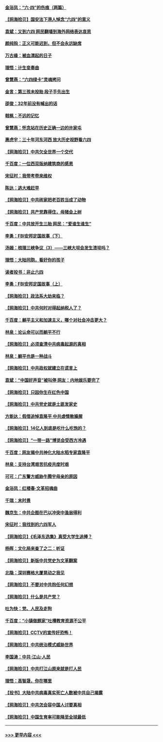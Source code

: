 #### [金浴凤：“六·四”的伤痕（两篇）](../pages/nsc993/n13001719.md?t=06061802) 
#### [【网海拾贝】国安法下港人悼念“六四”的意义](../pages/nsc993/n13001039.md?t=06061802) 
#### [袁斌：又到六四 网民翻墙到海外网络表达哀思](../pages/nsc993/n13000995.md?t=06061802) 
#### [颜纯钩：正义可能迟到，但不会永远缺席](../pages/nsc993/n13000920.md?t=06061802) 
#### [万古缘：被血漂起的日子](../pages/nsc993/n13000914.md?t=06061802) 
#### [理悟：计生变奏曲](../pages/nsc993/n13000414.md?t=06061802) 
#### [曾慧燕：“六四绿卡”灵魂拷问](../pages/nsc993/n13000277.md?t=06061802) 
#### [金言：第三孩未投胎 段子手先出生](../pages/nsc993/n13000215.md?t=06061802) 
#### [邵俊：32年前没有喊出的话](../pages/nsc993/n13000181.md?t=06061802) 
#### [戟枫：不远的记忆](../pages/nsc993/n13000121.md?t=06061802) 
#### [曾慧燕：怀念站在历史正确一边的许家屯](../pages/nsc993/n13000073.md?t=06061802) 
#### [惠虎宇：三十年河东河西 放大历史视野看六四](../pages/nsc993/n13000018.md?t=06061802) 
#### [【网海拾贝】中共欠全世界一个交代](../pages/nsc993/n12998706.md?t=06061802) 
#### [千百度：一位西双版纳建筑商的感恩](../pages/nsc993/n12998487.md?t=06061802) 
#### [宋征时：我带考卷来维权](../pages/nsc993/n12994088.md?t=06061802) 
#### [陈达：逃大难赶早](../pages/nsc993/n12993569.md?t=06061802) 
#### [【网海拾贝】中共砖家把老百姓当成了动物](../pages/nsc993/n12993483.md?t=06061802) 
#### [【网海拾贝】共产党靠得住，母猪会上树](../pages/nsc993/n12990730.md?t=06061802) 
#### [千百度：中共放开生三胎 网民：“爱谁生谁生”](../pages/nsc993/n12990644.md?t=06061802) 
#### [李勇：FBI安邦定国故事（下）](../pages/nsc993/n12987854.md?t=06061802) 
#### [汤姆：梳理三峡争议（3）——三峡大坝会发生溃坝吗？](../pages/nsc993/n12989806.md?t=06061802) 
#### [理悟：大陆同胞，看好你的孩子](../pages/nsc993/n12989778.md?t=06061802) 
#### [读者投书：非止六四](../pages/nsc993/n12989673.md?t=06061802) 
#### [李勇：FBI安邦定国故事（上）](../pages/nsc993/n12987749.md?t=06061802) 
#### [【网海拾贝】政法系大劫来临？](../pages/nsc993/n12987596.md?t=06061802) 
#### [【网海拾贝】中共何时对得起纳税人了？](../pages/nsc993/n12985578.md?t=06061802) 
#### [千百度：躺平主义和加速主义，哪个对社会冲击更大？](../pages/nsc993/n12985512.md?t=06061802) 
#### [林泉：论认命可以而躺平不行](../pages/nsc993/n12985505.md?t=06061802) 
#### [【网海拾贝】必须查清中共病毒起源的真相](../pages/nsc993/n12984276.md?t=06061802) 
#### [林泉：躺平也是一种战斗](../pages/nsc993/n12984194.md?t=06061802) 
#### [【网海拾贝】中共政权就建立在谎言上](../pages/nsc993/n12981880.md?t=06061802) 
#### [袁斌：“中国好声音”被叫停 网友：内地娱乐要完了](../pages/nsc993/n12981826.md?t=06061802) 
#### [【网海拾贝】只因你生在红色中国](../pages/nsc993/n12979096.md?t=06061802) 
#### [【网海拾贝】中共党史就是土匪发家史](../pages/nsc993/n12976478.md?t=06061802) 
#### [方能达：假借追悼袁隆平 中共虚情散臊腥](../pages/nsc993/n12976396.md?t=06061802) 
#### [【网海拾贝】14亿人到底是吃什么吃饱的？](../pages/nsc993/n12974125.md?t=06061802) 
#### [【网海拾贝】“一带一路”博览会受西方冷遇](../pages/nsc993/n12971787.md?t=06061802) 
#### [千百度：网友揭中共神化大陆水稻专家袁隆平](../pages/nsc993/n12971733.md?t=06061802) 
#### [林泉：支持台湾艰苦抗疫共度时艰](../pages/nsc993/n12971350.md?t=06061802) 
#### [可可：广东警方威胁牛腾宇母亲的原因](../pages/nsc993/n12971100.md?t=06061802) 
#### [金浴凤：红楼春·文革招魂曲](../pages/nsc993/n12970354.md?t=06061802) 
#### [千瑞：末时景](../pages/nsc993/n12970337.md?t=06061802) 
#### [魏京生：中共企图在巴以冲突中渔翁得利](../pages/nsc993/n12970286.md?t=06061802) 
#### [宋征时：我找到的六四军人](../pages/nsc993/n12970213.md?t=06061802) 
#### [【网海拾贝】《毛泽东选集》真受大学生追捧？](../pages/nsc993/n12968779.md?t=06061802) 
#### [杨晖：文化局来查了之二：听证](../pages/nsc993/n12966528.md?t=06061802) 
#### [【网海拾贝】新版中共党史为文革翻案](../pages/nsc993/n12967526.md?t=06061802) 
#### [北隐：深圳赛格大厦晃动之我见](../pages/nsc993/n12967393.md?t=06061802) 
#### [【网海拾贝】不要对中共抱任何幻想](../pages/nsc993/n12965222.md?t=06061802) 
#### [【网海拾贝】什么是共产党？](../pages/nsc993/n12962781.md?t=06061802) 
#### [吐为快：党、人民及走狗](../pages/nsc993/n12962747.md?t=06061802) 
#### [千百度：“小镇做题家”吐槽教育资源不公平](../pages/nsc993/n12962705.md?t=06061802) 
#### [【网海拾贝】CCTV的宣传好恐怖！](../pages/nsc993/n12959984.md?t=06061802) 
#### [【网海拾贝】中共统治模式威胁世界](../pages/nsc993/n12957622.md?t=06061802) 
#### [李国涛：中共‧江山‧人民](../pages/nsc993/n12957502.md?t=06061802) 
#### [【网海拾贝】中共打江山原来就是打人民](../pages/nsc993/n12954345.md?t=06061802) 
#### [理悟：高智晟，你在哪里](../pages/nsc993/n12953115.md?t=06061802) 
#### [【投书】大陆中共病毒真实死亡人数被中共自己揭露](../pages/nsc993/n12953050.md?t=06061802) 
#### [【网海拾贝】中共怎会容中国人讨要真相](../pages/nsc993/n12952161.md?t=06061802) 
#### [【网海拾贝】中国生育率可能降至全球最低](../pages/nsc993/n12948793.md?t=06061802) 

----
#### [ >>> 更早内容 <<< ](../indexes/nsc993-earlier.md)
